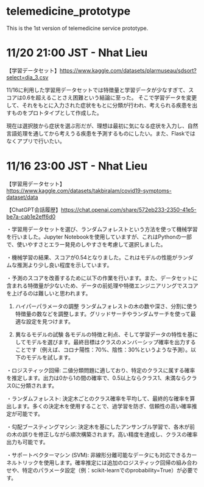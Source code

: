 # telemedicine_prototype
This is the 1st version of telemedicine service prototype.


# 11/20 21:00 JST - Nhat Lieu

【学習データセット】https://www.kaggle.com/datasets/plarmuseau/sdsort?select=dia_3.csv

11/16に利用した学習用データセットでは特徴量と学習データが少なすぎて、スコアは0.6を超えることさえ困難という結論に至った。
そこで学習データを変更して、それをもとに入力された症状をもとに分類が行われ、考えられる疾患を出すものをプロトタイプとして作成した。

現在は選択肢から症状を選ぶ形だが、理想は最初に気になる症状を入力し、自然言語処理を通してから考えうる疾患を予測するものにしたい。また、Flaskではなくアプリで行いたい。

# 11/16 23:00 JST - Nhat Lieu

【学習用データセット】https://www.kaggle.com/datasets/takbiralam/covid19-symptoms-dataset/data

【ChatGPT会話履歴】https://chat.openai.com/share/572eb233-2350-41e5-be7a-cab1e2eff6d0

​​・学習用データセットを選び、ランダムフォレストという方法を使って機械学習を行いました。Jupyter Notebookを使用していますが、これはPythonの一部で、使いやすさとエラー発見のしやすさを考慮して選択しました。

​​・機械学習の結果、スコアが0.54となりました。これはモデルの性能がランダムな推測より少し良い程度を示しています。

​​・予測のスコアを改善するために以下の作業を行います。また、データセットに含まれる特徴量が少ないため、データの前処理や特徴エンジニアリングでスコアを上げるのは難しいと思われます。

1) ハイパーパラメータの調整
ランダムフォレストの木の数や深さ、分割に使う特徴量の数などを調整します。グリッドサーチやランダムサーチを使って最適な設定を見つけます。

2) 異なるモデルの試験
各モデルの特徴と利点、そして学習データの特性を基にしてモデルを選びます。最終目標はクラスのメンバーシップ確率を出力することです（例えば、コロナ陽性：70%、陰性：30%というような予測）。以下のモデルを試します。

・ロジスティック回帰:
二値分類問題に適しており、特定のクラスに属する確率を推定します。出力は0から1の間の確率で、0.5以上ならクラス1、未満ならクラス0に分類されます。

・ランダムフォレスト:
決定木ごとのクラス確率を平均して、最終的な確率を算出します。多くの決定木を使用することで、過学習を防ぎ、信頼性の高い確率推定が可能です。

・勾配ブースティングマシン:
決定木を基にしたアンサンブル学習で、各木が前の木の誤りを修正しながら順次構築されます。高い精度を達成し、クラスの確率出力も可能です。

・サポートベクターマシン (SVM):
非線形分離可能なデータにも対応できるカーネルトリックを使用します。確率推定には追加のロジスティック回帰の組み合わせや、特定のパラメータ設定（例：scikit-learnでのprobability=True）が必要です。
